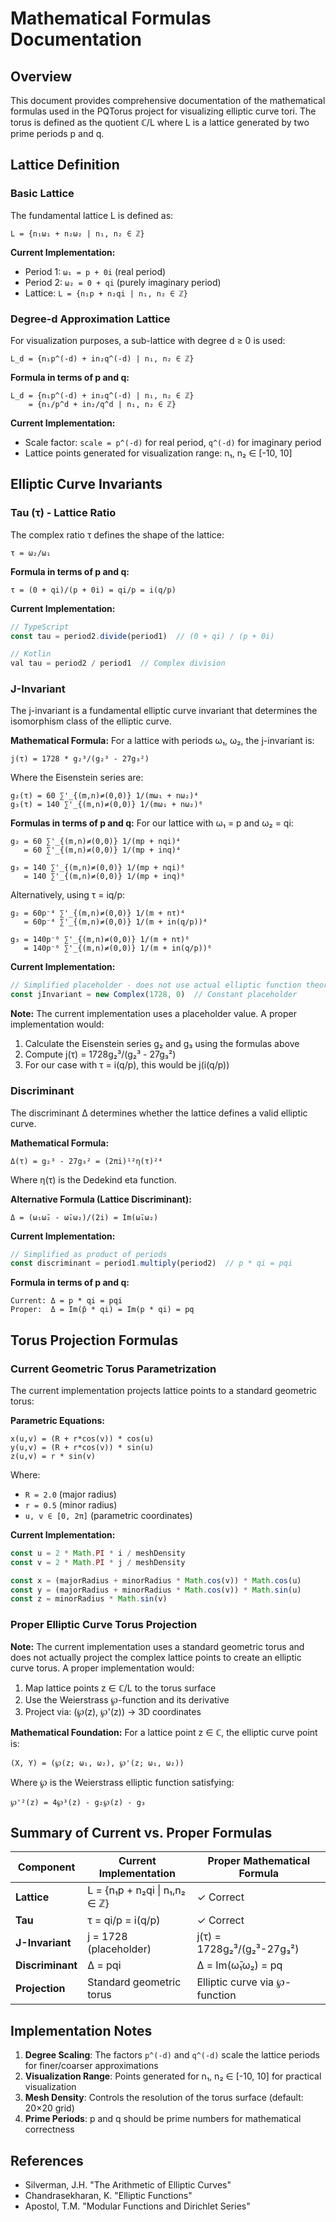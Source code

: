 # Mathematical Formulas Documentation

## Overview

This document provides comprehensive documentation of the mathematical formulas used in the PQTorus project for visualizing elliptic curve tori. The torus is defined as the quotient ℂ/L where L is a lattice generated by two prime periods p and q.

## Lattice Definition

### Basic Lattice
The fundamental lattice L is defined as:
```
L = {n₁ω₁ + n₂ω₂ | n₁, n₂ ∈ ℤ}
```

**Current Implementation:**
- Period 1: `ω₁ = p + 0i` (real period)
- Period 2: `ω₂ = 0 + qi` (purely imaginary period)
- Lattice: `L = {n₁p + n₂qi | n₁, n₂ ∈ ℤ}`

### Degree-d Approximation Lattice
For visualization purposes, a sub-lattice with degree d ≥ 0 is used:
```
L_d = {n₁p^(-d) + in₂q^(-d) | n₁, n₂ ∈ ℤ}
```

**Formula in terms of p and q:**
```
L_d = {n₁p^(-d) + in₂q^(-d) | n₁, n₂ ∈ ℤ}
    = {n₁/p^d + in₂/q^d | n₁, n₂ ∈ ℤ}
```

**Current Implementation:**
- Scale factor: `scale = p^(-d)` for real period, `q^(-d)` for imaginary period
- Lattice points generated for visualization range: n₁, n₂ ∈ [-10, 10]

## Elliptic Curve Invariants

### Tau (τ) - Lattice Ratio
The complex ratio τ defines the shape of the lattice:
```
τ = ω₂/ω₁
```

**Formula in terms of p and q:**
```
τ = (0 + qi)/(p + 0i) = qi/p = i(q/p)
```

**Current Implementation:**
```typescript
// TypeScript
const tau = period2.divide(period1)  // (0 + qi) / (p + 0i)

// Kotlin  
val tau = period2 / period1  // Complex division
```

### J-Invariant
The j-invariant is a fundamental elliptic curve invariant that determines the isomorphism class of the elliptic curve.

**Mathematical Formula:**
For a lattice with periods ω₁, ω₂, the j-invariant is:
```
j(τ) = 1728 * g₂³/(g₂³ - 27g₃²)
```

Where the Eisenstein series are:
```
g₂(τ) = 60 ∑'_{(m,n)≠(0,0)} 1/(mω₁ + nω₂)⁴
g₃(τ) = 140 ∑'_{(m,n)≠(0,0)} 1/(mω₁ + nω₂)⁶
```

**Formulas in terms of p and q:**
For our lattice with ω₁ = p and ω₂ = qi:
```
g₂ = 60 ∑'_{(m,n)≠(0,0)} 1/(mp + nqi)⁴
   = 60 ∑'_{(m,n)≠(0,0)} 1/(mp + inq)⁴

g₃ = 140 ∑'_{(m,n)≠(0,0)} 1/(mp + nqi)⁶  
   = 140 ∑'_{(m,n)≠(0,0)} 1/(mp + inq)⁶
```

Alternatively, using τ = iq/p:
```
g₂ = 60p⁻⁴ ∑'_{(m,n)≠(0,0)} 1/(m + nτ)⁴
   = 60p⁻⁴ ∑'_{(m,n)≠(0,0)} 1/(m + in(q/p))⁴

g₃ = 140p⁻⁶ ∑'_{(m,n)≠(0,0)} 1/(m + nτ)⁶
   = 140p⁻⁶ ∑'_{(m,n)≠(0,0)} 1/(m + in(q/p))⁶
```

**Current Implementation:**
```typescript
// Simplified placeholder - does not use actual elliptic function theory
const jInvariant = new Complex(1728, 0)  // Constant placeholder
```

**Note:** The current implementation uses a placeholder value. A proper implementation would:
1. Calculate the Eisenstein series g₂ and g₃ using the formulas above
2. Compute j(τ) = 1728g₂³/(g₂³ - 27g₃²)
3. For our case with τ = i(q/p), this would be j(i(q/p))

### Discriminant
The discriminant Δ determines whether the lattice defines a valid elliptic curve.

**Mathematical Formula:**
```
Δ(τ) = g₂³ - 27g₃² = (2πi)¹²η(τ)²⁴
```

Where η(τ) is the Dedekind eta function.

**Alternative Formula (Lattice Discriminant):**
```
Δ = (ω₁ω̄₂ - ω̄₁ω₂)/(2i) = Im(ω̄₁ω₂)
```

**Current Implementation:**
```typescript
// Simplified as product of periods  
const discriminant = period1.multiply(period2)  // p * qi = pqi
```

**Formula in terms of p and q:**
```
Current: Δ = p * qi = pqi
Proper:  Δ = Im(p̄ * qi) = Im(p * qi) = pq
```

## Torus Projection Formulas

### Current Geometric Torus Parametrization
The current implementation projects lattice points to a standard geometric torus:

**Parametric Equations:**
```
x(u,v) = (R + r*cos(v)) * cos(u)
y(u,v) = (R + r*cos(v)) * sin(u)  
z(u,v) = r * sin(v)
```

Where:
- `R = 2.0` (major radius)
- `r = 0.5` (minor radius)  
- `u, v ∈ [0, 2π]` (parametric coordinates)

**Current Implementation:**
```typescript
const u = 2 * Math.PI * i / meshDensity
const v = 2 * Math.PI * j / meshDensity

const x = (majorRadius + minorRadius * Math.cos(v)) * Math.cos(u)
const y = (majorRadius + minorRadius * Math.cos(v)) * Math.sin(u)
const z = minorRadius * Math.sin(v)
```

### Proper Elliptic Curve Torus Projection
**Note:** The current implementation uses a standard geometric torus and does not actually project the complex lattice points to create an elliptic curve torus. A proper implementation would:

1. Map lattice points z ∈ ℂ/L to the torus surface
2. Use the Weierstrass ℘-function and its derivative
3. Project via: (℘(z), ℘'(z)) → 3D coordinates

**Mathematical Foundation:**
For a lattice point z ∈ ℂ, the elliptic curve point is:
```
(X, Y) = (℘(z; ω₁, ω₂), ℘'(z; ω₁, ω₂))
```

Where ℘ is the Weierstrass elliptic function satisfying:
```
℘'²(z) = 4℘³(z) - g₂℘(z) - g₃
```

## Summary of Current vs. Proper Formulas

| Component | Current Implementation | Proper Mathematical Formula |
|-----------|----------------------|----------------------------|
| **Lattice** | L = {n₁p + n₂qi \| n₁,n₂ ∈ ℤ} | ✓ Correct |
| **Tau** | τ = qi/p = i(q/p) | ✓ Correct |
| **J-Invariant** | j = 1728 (placeholder) | j(τ) = 1728g₂³/(g₂³-27g₃²) |
| **Discriminant** | Δ = pqi | Δ = Im(ω̄₁ω₂) = pq |
| **Projection** | Standard geometric torus | Elliptic curve via ℘-function |

## Implementation Notes

1. **Degree Scaling**: The factors `p^(-d)` and `q^(-d)` scale the lattice periods for finer/coarser approximations
2. **Visualization Range**: Points generated for n₁, n₂ ∈ [-10, 10] for practical visualization
3. **Mesh Density**: Controls the resolution of the torus surface (default: 20×20 grid)
4. **Prime Periods**: p and q should be prime numbers for mathematical correctness

## References

- Silverman, J.H. "The Arithmetic of Elliptic Curves"
- Chandrasekharan, K. "Elliptic Functions" 
- Apostol, T.M. "Modular Functions and Dirichlet Series"